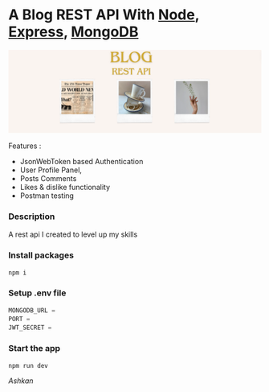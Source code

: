 # A Blog REST API With [Node](https://nodejs.org/), [Express](https://expressjs.com/), [MongoDB](https://www.mongodb.com/)

<img src="image/blog.png" max-width="100%"/>

Features :

* JsonWebToken  based Authentication
* User Profile Panel,
* Posts Comments
* Likes & dislike functionality
* Postman testing

### Description

A rest api I created to level up my skills

### Install packages
```
npm i
```
### Setup .env file
``` javascript
MONGODB_URL = 
PORT = 
JWT_SECRET =
```

### Start the app
```
npm run dev
```

<i>Ashkan<i>
